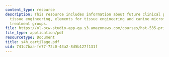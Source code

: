 ```yaml
---
content_type: resource
description: This resource includes information about future clinical practice implementing
  tissue engineering, elements for tissue engineering and canine microfracture study
  treatment groups.
file: https://ol-ocw-studio-app-qa.s3.amazonaws.com/courses/hst-535-principles-and-practice-of-tissue-engineering-fall-2004/741c7baafe7772c043a28d5b127f131f_s4h_cartilage.pdf
file_type: application/pdf
resourcetype: Document
title: s4h_cartilage.pdf
uid: 741c7baa-fe77-72c0-43a2-8d5b127f131f
---
```

